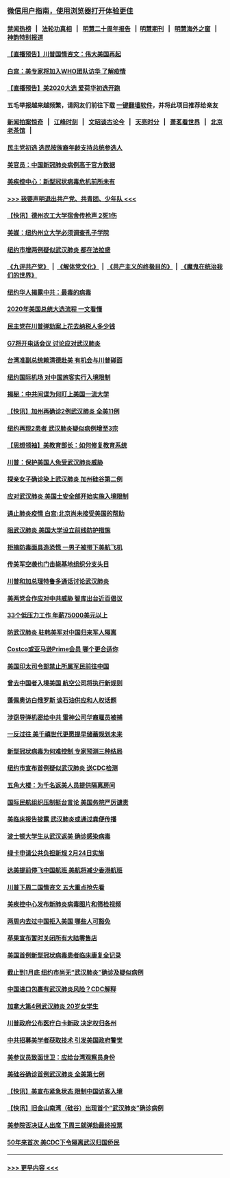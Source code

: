 ### [微信用户指南，使用浏览器打开体验更佳](https://github.com/gfw-breaker/banned-news1/blob/master/indexes/wechat-guide.md?t=0)
#### [禁闻热榜](热点新闻.md?t=0)  &nbsp;&nbsp;|&nbsp;&nbsp; [法轮功真相](https://github.com/gfw-breaker/truth/blob/master/README.md?t=0) &nbsp;&nbsp;|&nbsp;&nbsp; [明慧二十周年报告](https://github.com/gfw-breaker/mh-reports/blob/master/README.md?t=0) &nbsp;&nbsp;|&nbsp;&nbsp;[明慧期刊](https://github.com/gfw-breaker/mh-qikan) &nbsp;&nbsp;|&nbsp;&nbsp; [明慧海外之窗](https://github.com/gfw-breaker/mh-news/blob/master/README.md?t=0) &nbsp;&nbsp;|&nbsp;&nbsp; [神韵特别报道](https://github.com/gfw-breaker/mh-news/blob/master/shenyun.md?t=0)
#### [【直播预告】川普国情咨文：伟大美国再起](../pages/nsc412/n11842079.md?t=02040811) 
#### [白宫：美专家将加入WHO团队访华 了解疫情](../pages/nsc412/n11842198.md?t=02040811) 
#### [【直播预告】美2020大选 爱荷华初选开跑](../pages/nsc412/n11841820.md?t=02040811) 
#### 五毛举报越来越频繁，请网友们前往下载 [一键翻墙软件](https://github.com/gfw-breaker/ssr-accounts)，并将此项目推荐给亲友
#### [新闻拍案惊奇](https://github.com/gfw-breaker/banned-news1/blob/master/pages/link4.md) &nbsp;&nbsp;|&nbsp;&nbsp; [江峰时刻](https://github.com/gfw-breaker/banned-news1/blob/master/pages/link4.md) &nbsp;&nbsp;|&nbsp;&nbsp; [文昭谈古论今](https://github.com/gfw-breaker/banned-news1/blob/master/pages/link4.md) &nbsp;&nbsp;|&nbsp;&nbsp; [天亮时分](https://github.com/gfw-breaker/banned-news1/blob/master/pages/link4.md) &nbsp;&nbsp;|&nbsp;&nbsp; [萧茗看世界](https://github.com/gfw-breaker/banned-news1/blob/master/pages/link4.md) &nbsp;&nbsp;|&nbsp;&nbsp; [北京老茶馆](https://github.com/gfw-breaker/banned-news1/blob/master/pages/link4.md) &nbsp;&nbsp;|&nbsp;&nbsp; 
#### [民主党初选 选民按族裔年龄支持总统参选人](../pages/nsc412/n11842239.md?t=02040811) 
#### [美官员：中国新冠肺炎病例高于官方数据](../pages/nsc412/n11842452.md?t=02040811) 
#### [美疾控中心：新型冠状病毒危机前所未有](../pages/nsc412/n11842406.md?t=02040811) 
#### [>>> 我要声明退出共产党、共青团、少年队 <<<](https://github.com/begood0513/goodnews/blob/master/quit/letter.md) 
#### [【快讯】德州农工大学宿舍传枪声 2死1伤](../pages/nsc412/n11842279.md?t=02040811) 
#### [美媒：纽约州立大学必须调查孔子学院](../pages/nsc412/n11840637.md?t=02040811) 
#### [纽约市增两例疑似武汉肺炎 都在法拉盛](../pages/nsc412/n11840625.md?t=02040811) 
#### [《九评共产党》](https://github.com/begood0513/9ping.md/blob/master/README.md) &nbsp;|&nbsp; [《解体党文化》](../../../../jtdwh.md/blob/master/README.md)  &nbsp;|&nbsp; [《共产主义的终极目的》](../../../../gczydzjmd.md/blob/master/README.md) &nbsp;|&nbsp; [《魔鬼在统治我们的世界》](../../../../mgztzwmdsj.md/blob/master/README.md) 
#### [纽约华人揭露中共：最毒的病毒](../pages/nsc412/n11840631.md?t=02040811) 
#### [2020年美国总统大选流程 一文看懂](../pages/nsc412/n11842056.md?t=02040811) 
#### [民主党在川普弹劾案上花去纳税人多少钱](../pages/nsc412/n11841941.md?t=02040811) 
#### [G7将开电话会议 讨论应对武汉肺炎](../pages/nsc412/n11841658.md?t=02040811) 
#### [台湾准副总统赖清德赴美 有机会与川普碰面](../pages/nsc412/n11841332.md?t=02040811) 
#### [纽约国际机场  对中国旅客实行入境限制](../pages/nsc412/n11840619.md?t=02040811) 
#### [揭秘：中共间谍为何盯上美国一流大学](../pages/nsc412/n11840270.md?t=02040811) 
#### [【快讯】加州再确诊2例武汉肺炎 全美11例](../pages/nsc412/n11840339.md?t=02040811) 
#### [纽约再现2患者 武汉肺炎疑似病例增至3宗](../pages/nsc412/n11840010.md?t=02040811) 
#### [【思想领袖】美教育部长：如何修复教育系统](../pages/nsc412/n11690865.md?t=02040811) 
#### [川普：保护美国人免受武汉肺炎威胁](../pages/nsc412/n11839718.md?t=02040811) 
#### [探亲女子确诊染上武汉肺炎 加州硅谷第二例](../pages/nsc412/n11839784.md?t=02040811) 
#### [应对武汉肺炎 美国土安全部开始实施入境限制](../pages/nsc412/n11839729.md?t=02040811) 
#### [遏止肺炎疫情 白宫:北京尚未接受美国的帮助](../pages/nsc412/n11839660.md?t=02040811) 
#### [阻武汉肺炎 美国大学设立前线防护措施](../pages/nsc412/n11839479.md?t=02040811) 
#### [拒摘防毒面具造恐慌 一男子被带下美航飞机](../pages/nsc412/n11839455.md?t=02040811) 
#### [传美军空袭也门击毙基地组织分支头目](../pages/nsc412/n11839210.md?t=02040811) 
#### [川普和加总理特鲁多通话讨论武汉肺炎](../pages/nsc412/n11839128.md?t=02040811) 
#### [美两党合作应对中共威胁 智库出台近百倡议](../pages/nsc412/n11838437.md?t=02040811) 
#### [33个低压力工作 年薪75000美元以上](../pages/nsc412/n11834441.md?t=02040811) 
#### [防武汉肺炎 驻韩美军对中国归来军人隔离](../pages/nsc412/n11838970.md?t=02040811) 
#### [Costco或亚马逊Prime会员 哪个更合适你](../pages/nsc412/n11834459.md?t=02040811) 
#### [美国印太司令部禁止所属军民前往中国](../pages/nsc412/n11838418.md?t=02040811) 
#### [曾去中国者入境美国 航空公司将执行新规则](../pages/nsc412/n11838375.md?t=02040811) 
#### [蓬佩奥访白俄罗斯 谈石油供应和人权话题](../pages/nsc412/n11838242.md?t=02040811) 
#### [涉窃导弹机密给中共 雷神公司华裔雇员被捕](../pages/nsc412/n11838129.md?t=02040811) 
#### [一反过往 美千禧世代更愿提早储蓄规划未来](../pages/nsc412/n11837601.md?t=02040811) 
#### [新型冠状病毒为何难控制 专家预测三种结局](../pages/nsc412/n11838002.md?t=02040811) 
#### [纽约市宣布首例疑似武汉肺炎 送CDC检测](../pages/nsc412/n11837852.md?t=02040811) 
#### [五角大楼：为千名返美人员提供隔离房间](../pages/nsc412/n11837831.md?t=02040811) 
#### [国际民航组织压制挺台言论 美国务院严厉谴责](../pages/nsc412/n11837791.md?t=02040811) 
#### [美临床报告披露 武汉肺炎或通过粪便传播](../pages/nsc412/n11837626.md?t=02040811) 
#### [波士顿大学生从武汉返美 确诊感染病毒](../pages/nsc412/n11837580.md?t=02040811) 
#### [绿卡申请公共负担新规 2月24日实施](../pages/nsc412/n11836634.md?t=02040811) 
#### [达美提前停飞中国航班 美航将减少香港航班](../pages/nsc412/n11837649.md?t=02040811) 
#### [川普下周二国情咨文 五大重点抢先看](../pages/nsc412/n11837512.md?t=02040811) 
#### [美疾控中心发布新肺炎病毒图片和筛检视频](../pages/nsc412/n11837491.md?t=02040811) 
#### [两周内去过中国拒入美国 哪些人可豁免](../pages/nsc412/n11837400.md?t=02040811) 
#### [苹果宣布暂时关闭所有大陆零售店](../pages/nsc412/n11837097.md?t=02040811) 
#### [美国首例新型冠状病毒患者临床康复全记录](../pages/nsc412/n11836513.md?t=02040811) 
#### [截止到1月底  纽约市尚无“武汉肺炎”确诊及疑似病例](../pages/nsc412/n11836657.md?t=02040811) 
#### [中国进口包裹有武汉肺炎风险？CDC解释](../pages/nsc412/n11836321.md?t=02040811) 
#### [加拿大第4例武汉肺炎 20岁女学生](../pages/nsc412/n11836537.md?t=02040811) 
#### [川普政府公布医疗白卡新政 决定权归各州](../pages/nsc412/n11836336.md?t=02040811) 
#### [中共招募美学者获取技术 引发美国政府警觉](../pages/nsc412/n11836277.md?t=02040811) 
#### [美参议员致函世卫：应给台湾观察员身份](../pages/nsc412/n11836183.md?t=02040811) 
#### [美硅谷确诊首例武汉肺炎 全美第七例](../pages/nsc412/n11836093.md?t=02040811) 
#### [【快讯】美宣布紧急状态 限制中国访客入境](../pages/nsc412/n11836030.md?t=02040811) 
#### [【快讯】旧金山南湾（硅谷）出现首个“武汉肺炎”确诊病例](../pages/nsc412/n11836084.md?t=02040811) 
#### [美参院否决证人出席 下周三就弹劾最终投票](../pages/nsc412/n11835900.md?t=02040811) 
#### [50年来首次 美CDC下令隔离武汉归国侨民](../pages/nsc412/n11835854.md?t=02040811) 

----
#### [ >>> 更早内容 <<< ](../indexes/nsc412-earlier.md)
